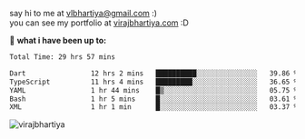 say hi to me at [vlbhartiya@gmail.com](mailto:vlbhartiya@gmail.com) :)<br/>
you can see my portfolio at [virajbhartiya.com](https://virajbhartiya.com) :D<br/>


🚀 **what i have been up to:**

<!--START_SECTION:waka-->

```txt
Total Time: 29 hrs 57 mins

Dart                12 hrs 2 mins   ██████████░░░░░░░░░░░░░░░   39.86 %
TypeScript          11 hrs 4 mins   █████████░░░░░░░░░░░░░░░░   36.65 %
YAML                1 hr 44 mins    █▒░░░░░░░░░░░░░░░░░░░░░░░   05.75 %
Bash                1 hr 5 mins     █░░░░░░░░░░░░░░░░░░░░░░░░   03.61 %
XML                 1 hr 1 min      █░░░░░░░░░░░░░░░░░░░░░░░░   03.37 %
```

<!--END_SECTION:waka-->

<p align="left"> <img src="https://komarev.com/ghpvc/?username=virajbhartiya&color=blue" alt="virajbhartiya" /> </p>
